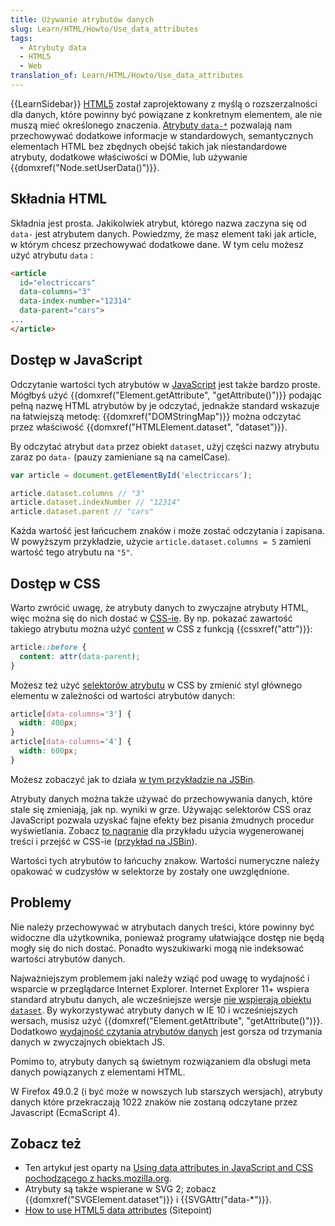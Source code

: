 ```yaml
---
title: Używanie atrybutów danych
slug: Learn/HTML/Howto/Use_data_attributes
tags:
  - Atrybuty data
  - HTML5
  - Web
translation_of: Learn/HTML/Howto/Use_data_attributes
---
```

{{LearnSidebar}}
[HTML5](/pl/docs/Web/Guide/HTML/HTML5) został zaprojektowany z myślą o rozszerzalności dla danych, które powinny być powiązane z konkretnym elementem, ale nie muszą mieć określonego znaczenia. [Atrybuty `data-*`](/pl/docs/Web/HTML/Global_attributes#attr-dataset) pozwalają nam przechowywać dodatkowe informacje w standardowych, semantycznych elementach HTML bez zbędnych obejść takich jak niestandardowe atrybuty, dodatkowe właściwości w DOMie, lub używanie {{domxref("Node.setUserData()")}}.

## Składnia HTML

Składnia jest prosta. Jakikolwiek atrybut, którego nazwa zaczyna się od `data-` jest atrybutem danych. Powiedzmy, że masz element taki jak article, w którym chcesz przechowywać dodatkowe dane. W tym celu możesz użyć atrybutu `data` :

```html
<article
  id="electriccars"
  data-columns="3"
  data-index-number="12314"
  data-parent="cars">
...
</article>
```

## Dostęp w JavaScript

Odczytanie wartości tych atrybutów w [JavaScript](/pl/docs/Web/JavaScript) jest także bardzo proste. Mógłbyś użyć {{domxref("Element.getAttribute", "getAttribute()")}} podając pełną nazwę HTML atrybutów by je odczytać, jednakże standard wskazuje na łatwiejszą metodę: {{domxref("DOMStringMap")}} można odczytać przez właściwość {{domxref("HTMLElement.dataset", "dataset")}}.

By odczytać atrybut `data` przez obiekt `dataset`, użyj części nazwy atrybutu zaraz po `data-` (pauzy zamieniane są na camelCase).

```js
var article = document.getElementById('electriccars');

article.dataset.columns // "3"
article.dataset.indexNumber // "12314"
article.dataset.parent // "cars"
```

Każda wartość jest łańcuchem znaków i może zostać odczytania i zapisana. W powyższym przykładzie, użycie `article.dataset.columns = 5` zamieni wartość tego atrybutu na `"5"`.

## Dostęp w CSS

Warto zwrócić uwagę, że atrybuty danych to zwyczajne atrybuty HTML, więc można się do nich dostać w [CSS-ie](/pl/docs/Web/CSS). By np. pokazać zawartość takiego atrybutu można użyć [content](/pl/docs/Web/CSS/content) w CSS z funkcją {{cssxref("attr")}}:

```css
article::before {
  content: attr(data-parent);
}
```

Możesz też użyć [selektorów atrybutu](/pl/docs/Web/CSS/Attribute_selectors) w CSS by zmienić styl głównego elementu w zależności od wartości atrybutów danych:

```css
article[data-columns='3'] {
  width: 400px;
}
article[data-columns='4'] {
  width: 600px;
}
```

Możesz zobaczyć jak to działa [w tym przykładzie na JSBin](http://jsbin.com/ujiday/2/edit).

Atrybuty danych można także używać do przechowywania danych, które stale się zmieniają, jak np. wyniki w grze. Używając selektorów CSS oraz JavaScript pozwala uzyskać fajne efekty bez pisania żmudnych procedur wyświetlania. Zobacz [to nagranie](http://www.youtube.com/watch?v=On_WyUB1gOk) dla przykładu użycia wygenerowanej treści i przejść w CSS-ie ([przykład na JSBin](http://jsbin.com/atawaz/3/edit)).

Wartości tych atrybutów to łańcuchy znakow. Wartości numeryczne należy opakować w cudzysłów w selektorze by zostały one uwzględnione.

## Problemy

Nie należy przechowywać w atrybutach danych treści, które powinny być widoczne dla użytkownika, ponieważ programy ułatwiające dostęp nie będą mogły się do nich dostać. Ponadto wyszukiwarki mogą nie indeksować wartości atrybutów danych.

Najważniejszym problemem jaki należy wziąć pod uwagę to wydajność i wsparcie w  przeglądarce Internet Explorer. Internet Explorer 11+ wspiera standard atrybutu danych, ale wcześniejsze wersje [nie wspierają obiektu `dataset`](http://caniuse.com/#feat=dataset). By wykorzystywać atrybuty danych w IE 10 i wcześniejszych wersach, musisz użyć {{domxref("Element.getAttribute", "getAttribute()")}}. Dodatkowo [wydajność czytania atrybutów danych](http://jsperf.com/data-dataset) jest gorsza od trzymania danych w zwyczajnych obiektach JS.

Pomimo to, atrybuty danych są świetnym rozwiązaniem dla obsługi meta danych powiązanych z elementami HTML.

W Firefox 49.0.2 (i być może w nowszych lub starszych wersjach), atrybuty danych które przekraczają 1022 znaków nie zostaną odczytane przez Javascript (EcmaScript 4).

## Zobacz też

- Ten artykuł jest oparty na [Using data attributes in JavaScript and CSS pochodzącego z hacks.mozilla.org](https://hacks.mozilla.org/2012/10/using-data-attributes-in-javascript-and-css/).
- Atrybuty są także wspierane w SVG 2; zobacz {{domxref("SVGElement.dataset")}} i {{SVGAttr("data-*")}}.
- [How to use HTML5 data attributes](http://www.sitepoint.com/use-html5-data-attributes/) (Sitepoint)
